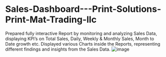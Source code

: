 # Sales-Dashboard---Print-Solutions-Print-Mat-Trading-llc
Prepared fully interactive Report by monitoring and analyzing Sales Data, displaying KPI’s on Total Sales, Daily, Weekly & Monthly Sales, Month to Date growth etc.
Displayed various Charts inside the Reports, representing different findings and insights from the Sales Data.
![image](https://github.com/user-attachments/assets/b8b20fb8-b341-40af-a809-399dfadb5c7e)

